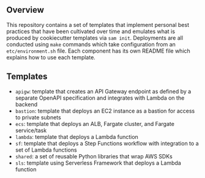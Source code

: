 ## Overview
This repository contains a set of templates that implement personal best practices that have been cultivated over time and emulates what is produced by cookiecutter templates via `sam init`. Deployments are all conducted using `make` commands which take configuration from an `etc/environment.sh` file. Each component has its own README file which explains how to use each template.

## Templates
* `apigw`: template that creates an API Gateway endpoint as defined by a separate OpenAPI specification and integrates with Lambda on the backend
* `bastion`: template that deploys an EC2 instance as a bastion for access to private subnets
* `ecs`: template that deploys an ALB, Fargate cluster, and Fargate service/task
* `lambda`: template that deploys a Lambda function
* `sf`: template that deploys a Step Functions workflow with integration to a set of Lambda functions
* `shared`: a set of reusable Python libraries that wrap AWS SDKs
* `sls`: template using Serverless Framework that deploys a Lambda function
